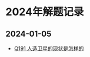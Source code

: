 # 2024年解题记录

## 2024-01-05

 - [Q191 人造卫星的现状是怎样的][191]

  [191]: ./191_current_status_of_satellites.md

